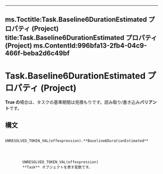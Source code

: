

---
ms.Toctitle:Task.Baseline6DurationEstimated プロパティ (Project)
title:Task.Baseline6DurationEstimated プロパティ (Project)
ms.ContentId:996bfa13-2fb4-04c9-466f-beba2d6c49bf
---
# Task.Baseline6DurationEstimated プロパティ (Project)




**True の**場合は、タスクの基準期間は見積もりです。読み取り/書き込み**バリアント**です。

## 構文

            UNRESOLVED_TOKEN_VAL(offexpression).**Baseline6DurationEstimated**




            UNRESOLVED_TOKEN_VAL(offexpression)
            **Task** オブジェクトを表す変数です。




